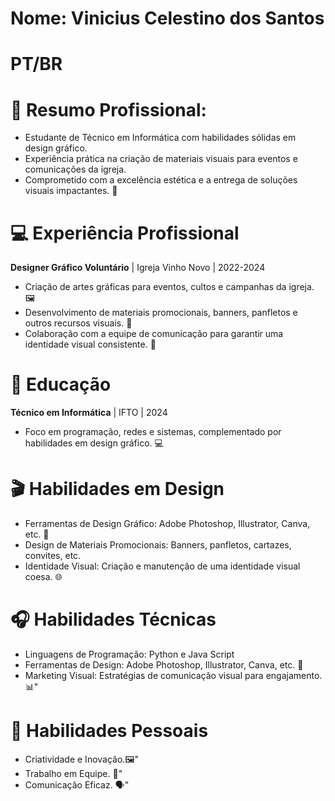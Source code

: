 

# Nome: Vinicius Celestino dos Santos 
# PT/BR

# 🌟 Resumo Profissional: 
- Estudante de Técnico em Informática com habilidades sólidas em design gráfico. 
- Experiência prática na criação de materiais visuais para eventos e comunicações da igreja. 
- Comprometido com a excelência estética e a entrega de soluções visuais impactantes. 🎨

# 💻 Experiência Profissional

**Designer Gráfico Voluntário** | Igreja Vinho Novo | 2022-2024
- Criação de artes gráficas para eventos, cultos e campanhas da igreja. 🖼️
- Desenvolvimento de materiais promocionais, banners, panfletos e outros recursos visuais. 📰
- Colaboração com a equipe de comunicação para garantir uma identidade visual consistente. 👥

# 📖 Educação
**Técnico em Informática** | IFTO | 2024
- Foco em programação, redes e sistemas, complementado por habilidades em design gráfico. 💻

# 🎬 Habilidades em Design

- Ferramentas de Design Gráfico: Adobe Photoshop, Illustrator, Canva, etc. 🎨
- Design de Materiais Promocionais: Banners, panfletos, cartazes, convites, etc.
- Identidade Visual: Criação e manutenção de uma identidade visual coesa. 🌐

# 🎧 Habilidades Técnicas
- Linguagens de Programação: Python e Java Script
- Ferramentas de Design: Adobe Photoshop, Illustrator, Canva, etc. 🎨
- Marketing Visual: Estratégias de comunicação visual para engajamento. 📊"

# 👑 Habilidades Pessoais

- Criatividade e Inovação.🖼️"
- Trabalho em Equipe. 👥"
- Comunicação Eficaz. 🗣️"
